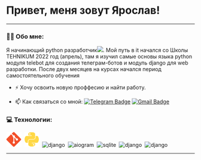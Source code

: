 
# Привет, меня зовут Ярослав!

---

### :man_technologist: Обо мне:

Я начинающий python разработчик<img src="https://i.gifer.com/5TMy.gif" width="20px">. Мой путь в it начался со Школы TEHNIKUM 2022 год (апрель), там я изучил самые основы языка python модуля telebot для создания телеграм-ботов и модуль django для web разработки. После двух месяцев на курсах начался период самостоятельного обучения

- :zap: Хочу освоить новую проффесию и найти работу.

- :mailbox: Как связаться со мной: [![Telegram Badge](https://img.shields.io/badge/-yaroslav_540-blue?style=flat&logo=Telegram&logoColor=white)](https://t.me/yaroslav_540) [![Gmail Badge](https://img.shields.io/badge/-Gmail-red?style=flat&logo=Gmail&logoColor=white)](mailto:yaroslav.orlov1995@gmail.com)


### 💻 Технологии:

<div>
  <img src="https://github.com/devicons/devicon/blob/master/icons/git/git-original.svg" title="git" alt="git" width="40" height="40"/>&nbsp
  <img src="https://github.com/devicons/devicon/blob/master/icons/python/python-plain.svg" title="python" alt="python" width="40" height="40"/>&nbsp
  <img src="https://github.com/devicons/devicon/tree/master/icons/django" title="django" alt="django" width="40" height="40"/>&nbsp
  <img src="https://docs.aiogram.dev/en/latest/_static/logo.png" width="20px" height="20px" title="aiogram" alt="aiogram" width="40" height="40"/>&nbsp
  <img src="https://github.com/devicons/devicon/tree/master/icons/sqlite" width="20px" height="20px" title="sqlite" alt="sqlite"/>&nbsp
  <img src="https://github.com/devicons/devicon/tree/master/icons/postgresql" title="django" alt="django"/>&nbsp
  <img src="https://github.com/devicons/devicon/tree/master/icons/docker" title="django" alt="django"/>&nbsp


</div>

---

